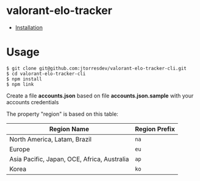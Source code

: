 valorant-elo-tracker
====================

<!-- toc -->
* [Installation](#installation)
<!-- tocstop -->
# Usage
<!-- usage -->
```sh-session
$ git clone git@github.com:jtorresdev/valorant-elo-tracker-cli.git
$ cd valorant-elo-tracker-cli
$ npm install
$ npm link
```

Create a file **accounts.json** based on file **accounts.json.sample** with your accounts credentials


The property "region" is based on this table:

| Region Name | Region Prefix |
| - | - |
| North America, Latam, Brazil | `na` |
| Europe | `eu` |
| Asia Pacific, Japan, OCE, Africa, Australia  | `ap` |
| Korea | `ko` |
